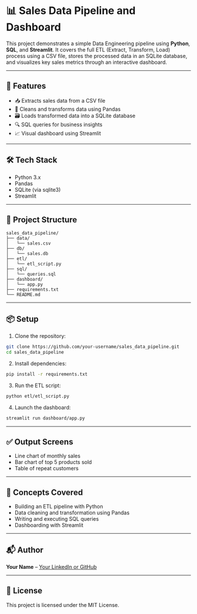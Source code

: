 # 📊 Sales Data Pipeline and Dashboard

This project demonstrates a simple Data Engineering pipeline using **Python**, **SQL**, and **Streamlit**. It covers the full ETL (Extract, Transform, Load) process using a CSV file, stores the processed data in an SQLite database, and visualizes key sales metrics through an interactive dashboard.

---

## 🚀 Features

- 📥 Extracts sales data from a CSV file
- 🧹 Cleans and transforms data using Pandas
- 🗃 Loads transformed data into a SQLite database
- 🔍 SQL queries for business insights
- 📈 Visual dashboard using Streamlit

---

## 🛠 Tech Stack

- Python 3.x
- Pandas
- SQLite (via sqlite3)
- Streamlit

---

## 📁 Project Structure

```
sales_data_pipeline/
├── data/
│   └── sales.csv
├── db/
│   └── sales.db
├── etl/
│   └── etl_script.py
├── sql/
│   └── queries.sql
├── dashboard/
│   └── app.py
├── requirements.txt
└── README.md
```

---

## 📦 Setup

1. Clone the repository:

```bash
git clone https://github.com/your-username/sales_data_pipeline.git
cd sales_data_pipeline
```

2. Install dependencies:

```bash
pip install -r requirements.txt
```

3. Run the ETL script:

```bash
python etl/etl_script.py
```

4. Launch the dashboard:

```bash
streamlit run dashboard/app.py
```

---

## ✅ Output Screens

- Line chart of monthly sales
- Bar chart of top 5 products sold
- Table of repeat customers

---

## 🧠 Concepts Covered

- Building an ETL pipeline with Python
- Data cleaning and transformation using Pandas
- Writing and executing SQL queries
- Dashboarding with Streamlit

---

## 📬 Author

**Your Name** – [Your LinkedIn or GitHub](https://github.com/your-username)

---

## 📄 License

This project is licensed under the MIT License.
